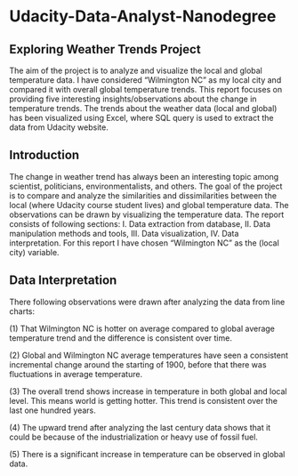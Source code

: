 # Udacity-Data-Analyst-Nanodegree

## Exploring Weather Trends Project

The aim of the project is to analyze and visualize the local and global temperature data. I have considered “Wilmington NC” as my local city and compared it with overall global temperature trends. This report focuses on providing five interesting insights/observations about the change in temperature trends. The trends about the weather data (local and global) has been visualized using Excel, where SQL query is used to extract the data from Udacity website.

## Introduction

The change in weather trend has always been an interesting topic among scientist, politicians, environmentalists, and others. The goal of the project is to compare and analyze the similarities and dissimilarities between the local (where Udacity course student lives) and global temperature data. The observations can be drawn by visualizing the temperature data. The report consists of following sections: I. Data extraction from database, II. Data manipulation methods and tools, III. Data visualization, IV. Data interpretation. For this report I have chosen “Wilmington NC” as the  (local city) variable.

## Data Interpretation

There following observations were drawn after analyzing the data from line charts:

(1) That Wilmington NC is hotter on average compared to global average temperature trend and the difference is consistent over time.

(2) Global and Wilmington NC average temperatures have seen a consistent incremental change around the starting of 1900, before that there was fluctuations in average temperature.

(3) The overall trend shows increase in temperature in both global and local level. This means world is getting hotter. This trend is consistent over the last one hundred years.

(4) The upward trend after analyzing the last century data shows that it could be because of the industrialization or heavy use of fossil fuel.

(5) There is a significant increase in temperature can be observed in global data.
